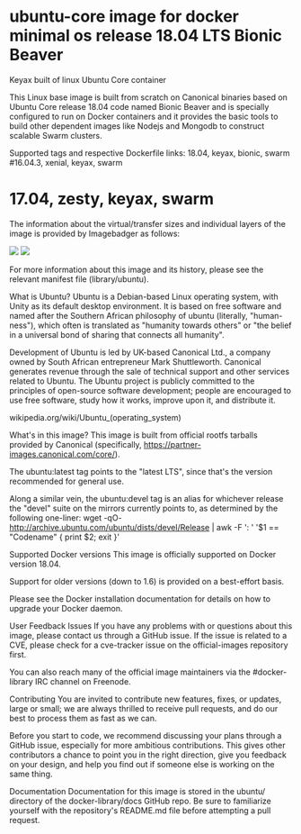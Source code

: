 # ubuntu-core image for docker minimal os  release 18.04 LTS Bionic Beaver

Keyax built of linux Ubuntu Core container

This Linux base image is built from scratch on Canonical binaries based on Ubuntu Core release 18.04 code named Bionic Beaver and is specially configured to run on Docker containers and it provides the basic tools to build other dependent images like Nodejs and Mongodb to construct scalable Swarm clusters.

Supported tags and respective Dockerfile links:
18.04, keyax, bionic, swarm
#16.04.3, xenial, keyax, swarm
# 17.04, zesty, keyax, swarm

The information about the virtual/transfer sizes and individual layers of the image is provided by Imagebadger as follows:

[![](https://images.microbadger.com/badges/image/keyax/ubuntu_core.svg)](https://microbadger.com/images/keyax/ubuntu_core "Get your own image badge on microbadger.com")   [![](https://images.microbadger.com/badges/version/keyax/ubuntu_core.svg)](https://microbadger.com/images/keyax/ubuntu_core "Get your own version badge on microbadger.com")

For more information about this image and its history, please see the relevant manifest file (library/ubuntu).

What is Ubuntu?
Ubuntu is a Debian-based Linux operating system, with Unity as its default desktop environment. It is based on free software and named after the Southern African philosophy of ubuntu (literally, "human-ness"), which often is translated as "humanity towards others" or "the belief in a universal bond of sharing that connects all humanity".

Development of Ubuntu is led by UK-based Canonical Ltd., a company owned by South African entrepreneur Mark Shuttleworth. Canonical generates revenue through the sale of technical support and other services related to Ubuntu. The Ubuntu project is publicly committed to the principles of open-source software development; people are encouraged to use free software, study how it works, improve upon it, and distribute it.

wikipedia.org/wiki/Ubuntu_(operating_system)

What's in this image?
This image is built from official rootfs tarballs provided by Canonical (specifically, https://partner-images.canonical.com/core/).

The ubuntu:latest tag points to the "latest LTS", since that's the version recommended for general use.

Along a similar vein, the ubuntu:devel tag is an alias for whichever release the "devel" suite on the mirrors currently points to, as determined by the following one-liner: wget -qO- http://archive.ubuntu.com/ubuntu/dists/devel/Release | awk -F ': ' '$1 == "Codename" { print $2; exit }'

Supported Docker versions
This image is officially supported on Docker version 18.04.

Support for older versions (down to 1.6) is provided on a best-effort basis.

Please see the Docker installation documentation for details on how to upgrade your Docker daemon.

User Feedback
Issues
If you have any problems with or questions about this image, please contact us through a GitHub issue. If the issue is related to a CVE, please check for a cve-tracker issue on the official-images repository first.

You can also reach many of the official image maintainers via the #docker-library IRC channel on Freenode.

Contributing
You are invited to contribute new features, fixes, or updates, large or small; we are always thrilled to receive pull requests, and do our best to process them as fast as we can.

Before you start to code, we recommend discussing your plans through a GitHub issue, especially for more ambitious contributions. This gives other contributors a chance to point you in the right direction, give you feedback on your design, and help you find out if someone else is working on the same thing.

Documentation
Documentation for this image is stored in the ubuntu/ directory of the docker-library/docs GitHub repo. Be sure to familiarize yourself with the repository's README.md file before attempting a pull request.
